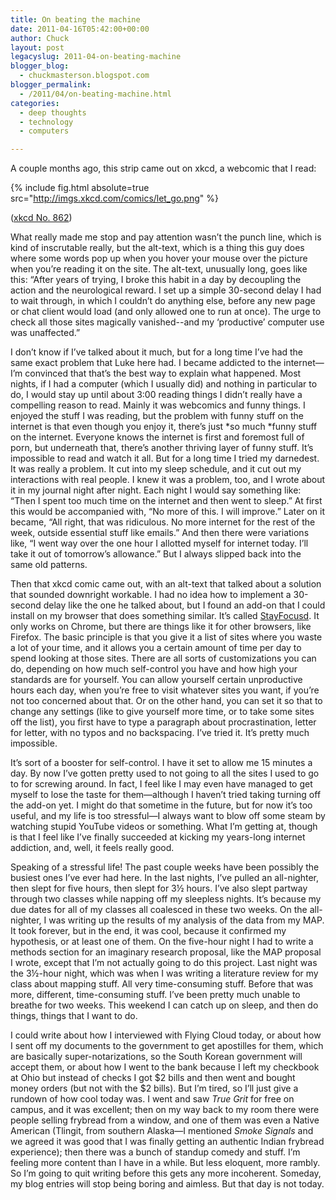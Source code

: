 ```yaml
---
title: On beating the machine
date: 2011-04-16T05:42:00+00:00
author: Chuck
layout: post
legacyslug: 2011-04-on-beating-machine
blogger_blog:
  - chuckmasterson.blogspot.com
blogger_permalink:
  - /2011/04/on-beating-machine.html
categories:
  - deep thoughts
  - technology
  - computers

---
```

A couple months ago, this strip came out on xkcd, a webcomic that I read: 

{% include fig.html absolute=true src="http://imgs.xkcd.com/comics/let_go.png"
%}

([xkcd No. 862](http://www.xkcd.com/862))

What really made me stop and pay attention wasn’t the punch line, which
is kind of inscrutable really, but the alt-text, which is a thing this guy does
where some words pop up when you hover your mouse over the picture when
you’re reading it on the site. The alt-text, unusually long, goes like
this: “After years of trying, I broke this habit in a day by decoupling
the action and the neurological reward. I set up a simple 30-second delay I had
to wait through, in which I couldn’t do anything else, before any new
page or chat client would load (and only allowed one to run at once). The urge
to check all those sites magically vanished--and my
‘productive’ computer use was unaffected.”

I don’t know if I’ve talked about it much, but for a long time
I’ve had the same exact problem that Luke here had. I became addicted to
the internet—I’m convinced that that’s the best way to explain what
happened. Most nights, if I had a computer (which I usually did) and nothing in
particular to do, I would stay up until about 3:00 reading things I
didn’t really have a compelling reason to read. Mainly it was webcomics
and funny things. I enjoyed the stuff I was reading, but the problem with funny
stuff on the internet is that even though you enjoy it, there’s just
*so much *funny stuff on the internet. Everyone knows the internet is
first and foremost full of porn, but underneath that, there’s another
thriving layer of funny stuff. It’s impossible to read and watch it all.
But for a long time I tried my darnedest. It was really a problem. It cut into
my sleep schedule, and it cut out my interactions with real people. I knew it
was a problem, too, and I wrote about it in my journal night after night. Each
night I would say something like: “Then I spent too much time on the
internet and then went to sleep.” At first this would be accompanied
with, “No more of this. I will improve.” Later on it became,
“All right, that was ridiculous. No more internet for the rest of the
week, outside essential stuff like emails.” And then there were
variations like, “I went way over the one hour I allotted myself for
internet today. I’ll take it out of tomorrow’s allowance.”
But I always slipped back into the same old patterns.

Then that xkcd comic came out, with an alt-text that talked about a solution
that sounded downright workable. I had no idea how to implement a 30-second
delay like the one he talked about, but I found an add-on that I could install
on my browser that does something similar. It’s called
[StayFocusd](https://chrome.google.com/extensions/detail/laankejkbhbdhmipfmgcngdelahlfoji).
It only works on Chrome, but there are things like it for other browsers, like
Firefox. The basic principle is that you give it a list of sites where you
waste a lot of your time, and it allows you a certain amount of time per day to
spend looking at those sites. There are all sorts of customizations you can do,
depending on how much self-control you have and how high your standards are for
yourself. You can allow yourself certain unproductive hours each day, when
you’re free to visit whatever sites you want, if you’re not too concerned about
that. Or on the other hand, you can set it so that to change any settings (like
to give yourself more time, or to take some sites off the list), you first have
to type a paragraph about procrastination, letter for letter, with no typos and
no backspacing. I’ve tried it. It’s pretty much impossible.

It’s sort of a booster for self-control. I have it set to allow me 15
minutes a day. By now I’ve gotten pretty used to not going to all the
sites I used to go to for screwing around. In fact, I feel like I may even have
managed to get myself to lose the taste for them—although I haven’t tried
taking turning off the add-on yet. I might do that sometime in the future, but
for now it’s too useful, and my life is too stressful—I always want to
blow off some steam by watching stupid YouTube videos or something. What
I’m getting at, though is that I feel like I’ve finally succeeded
at kicking my years-long internet addiction, and, well, it feels really good.

Speaking of a stressful life! The past couple weeks have been possibly the
busiest ones I’ve ever had here. In the last nights, I’ve pulled an
all-nighter, then slept for five hours, then slept for 3½ hours. I’ve
also slept partway through two classes while napping off my sleepless nights.
It’s because my due dates for all of my classes all coalesced in these
two weeks. On the all-nighter, I was writing up the results of my analysis of
the data from my MAP. It took forever, but in the end, it was cool, because it
confirmed my hypothesis, or at least one of them. On the five-hour night I had
to write a methods section for an imaginary research proposal, like the MAP
proposal I wrote, except that I’m not actually going to do this project.
Last night was the 3½-hour night, which was when I was writing a literature
review for my class about mapping stuff. All very time-consuming stuff. Before
that was more, different, time-consuming stuff. I’ve been pretty much
unable to breathe for two weeks. This weekend I can catch up on sleep, and then
do things, things that I want to do.

I could write about how I interviewed with Flying Cloud today, or about how I
sent off my documents to the government to get apostilles for them, which are
basically super-notarizations, so the South Korean government will accept them,
or about how I went to the bank because I left my checkbook at Ohio but instead
of checks I got $2 bills and then went and bought money orders (but not with
the $2 bills). But I’m tired, so I’ll just give a rundown of how
cool today was. I went and saw *True Grit* for free on campus, and it was
excellent; then on my way back to my room there were people selling frybread
from a window, and one of them was even a Native American (Tlingit, from
southern Alaska—I mentioned *Smoke Signals* and we agreed it was good that
I was finally getting an authentic Indian frybread experience); then there was
a bunch of standup comedy and stuff. I’m feeling more content than I have
in a while. But less eloquent, more rambly. So I’m going to quit writing
before this gets any more incoherent. Someday, my blog entries will stop being
boring and aimless. But that day is not today.


